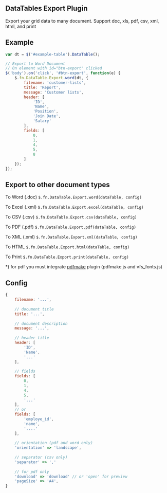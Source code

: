 ## DataTables Export Plugin


Export your grid data to many document. 
Support doc, xls, pdf, csv, xml, html, and print

## Example

```javascript
var dt = $('#example-table').DataTable();

// Export to Word Document
// On element with id="btn-export" clicked
$('body').on('click', '#btn-export', function(e) {
    $.fn.DataTable.Export.word(dt, {
        filename: 'customer-lists',
        title: 'Report',
        message: 'Customer lists',
        header: [
        	'ID',
        	'Name',
        	'Position',
        	'Join Date',
        	'Salary'
        ],
        fields: [
        	0,
        	1,
        	4,
        	5,
        	8
        ]
    });
});

```

## Export to other document types


To Word (.doc) `$.fn.DataTable.Export.word(dataTable, config)`

To Excel (.xml) `$.fn.DataTable.Export.excel(dataTable, config)`

To CSV (.csv) `$.fn.DataTable.Export.csv(dataTable, config)`

To PDF (.pdf) `$.fn.DataTable.Export.pdf(dataTable, config)`

To XML (.xml) `$.fn.DataTable.Export.xml(dataTable, config)`

To HTML `$.fn.DataTable.Export.html(dataTable, config)`

To Print `$.fn.DataTable.Export.print(dataTable, config)`

*) for pdf you must integrate [pdfmake](http://pdfmake.org) plugin (pdfmake.js and vfs_fonts.js)

## Config

```javascript
{
    filename: '...',
    
    // document title
    title: '...',
    
    // document description
    message: '...',
    
    // header title
    header: [
        'ID',
        'Name',
        '...'
    ],
    
    // fields
    fields: [
    	0,
    	1,
    	4,
    	5,
    	'...'
    ],
    // or
    fields: [
    	'employe_id',
    	'name',
    	'....'    	
    ],
    
    // orientation (pdf and word only)
    'orientation' => 'landscape',
    
    // separator (csv only)
    'separator' => ','
    
    // for pdf only
    'download' => 'download' // or 'open' for preview
    'pageSize' => 'A4',
}

```